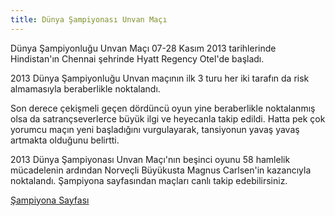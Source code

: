 ```yaml
---
title: Dünya Şampiyonası Unvan Maçı
---
```


Dünya Şampiyonluğu Unvan Maçı 07-28 Kasım 2013 tarihlerinde Hindistan'ın Chennai şehrinde Hyatt Regency Otel'de başladı.  

2013 Dünya Şampiyonluğu Unvan maçının ilk 3 turu her iki tarafın da risk almamasıyla beraberlikle noktalandı.  

Son derece çekişmeli geçen dördüncü oyun yine beraberlikle noktalanmış olsa da satrançseverlerce büyük ilgi ve heyecanla takip edildi. Hatta pek çok yorumcu maçın yeni başladığını vurgulayarak, tansiyonun yavaş yavaş artmakta olduğunu belirtti.  

2013 Dünya Şampiyonası Unvan Maçı'nın beşinci oyunu 58 hamlelik mücadelenin ardından Norveçli Büyükusta Magnus Carlsen'in kazancıyla noktalandı.
Şampiyona sayfasından maçları canlı takip edebilirsiniz.

[Şampiyona Sayfası](http://chennai2013.fide.com/results-and-info-page/)
